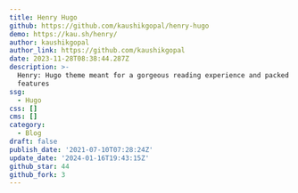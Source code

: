 ```yaml
---
title: Henry Hugo
github: https://github.com/kaushikgopal/henry-hugo
demo: https://kau.sh/henry/
author: kaushikgopal
author_link: https://github.com/kaushikgopal
date: 2023-11-28T08:38:44.287Z
description: >-
  Henry: Hugo theme meant for a gorgeous reading experience and packed with
  features
ssg:
  - Hugo
css: []
cms: []
category:
  - Blog
draft: false
publish_date: '2021-07-10T07:28:24Z'
update_date: '2024-01-16T19:43:15Z'
github_star: 44
github_fork: 3
---
```


